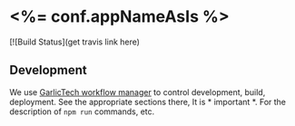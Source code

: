 # <%= conf.appNameAsIs %>

[![Build Status](get travis link here)

## Development

We use [GarlicTech workflow manager](https://github.com/garlictech/workflows) to control development, build, deployment. 
See the appropriate sections there, It is * important *. For the description of `npm run` commands, etc.
